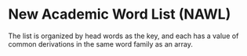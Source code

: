 # New Academic Word List (NAWL)

The list is organized by head words as the key, and each has a value of  common
derivations in the same word family as an array.
